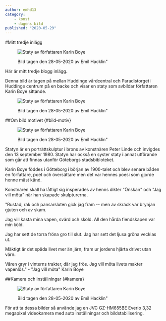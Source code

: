 ```yaml
---
author: emhd13
category:
    - konst
    - dagens bild
published: "2020-05-29"
---
```

#Mitt tredje inlägg

<figure class="figure right w25">
<img src="image/karin-boye.jpg&w=245&h=245&crop-to-fit&area=5,0,0,20&save-as=jpg&q=90" alt="Staty av författaren Karin Boye" />
<figcaption>
<p>Bild tagen den 28-05-2020 av Emil Hacklin"</p>
</figcaption>
</figure>

Här är mitt tredje blogg inlägg.

Denna bild är tagen på mellan Huddinge vårdcentral och Paradistorget i Huddinge centrum på en backe och visar en staty som avbildar författaren Karin Boye sittande.

<!--more-->

<figure class="figure center w67">
<img src="image/karin-boye.jpg&w=657&save-as=jpg&q=90" alt="Staty av författaren Karin Boye" />
<figcaption>
<p>Bild tagen den 28-05-2020 av Emil Hacklin"</p>
</figcaption>
</figure>

##Om bild motivet {#bild-motiv}
<figure class="figure right w40">
<img src="image/karin-boye.jpg&w=392&crop-to-fit&area=0,10,0,20&convolve=sharpen&f=selective_blur&save-as=jpg&q=90" alt="Staty av författaren Karin Boye" />
<figcaption>
<p>Bild tagen den 28-05-2020 av Emil Hacklin"</p>
</figcaption>
</figure>

Statyn är en porträttskulptur i brons av konstnären Peter Linde och invigdes  den 13 september 1980.
Statyn har också en syster staty i annat utförande som går att finnas utanför Göteborgs stadsbibloteket.

Karin Boye föddes i Götteborg i början av 1900-talet och blev senare båden en författare, poet och översättare men det var hennes poesi som gjorde henne mäst känd.

Konstnären skall ha låttigt sig insperades av henns dikter "Önskan" och "Jag vill möta" när han skapade skulpturerna.

"Rustad, rak och pansarsluten
gick jag fram --
men av skräck var brynjan gjuten
och av skam.

Jag vill kasta mina vapen,
svärd och sköld.
All den hårda fiendskapen
var min köld.

Jag har sett de torra fröna
gro till slut.
Jag har sett det ljusa gröna
vecklas ut.

Mäktigt är det späda livet
mer än järn,
fram ur jordens hjärta drivet
utan värn.

Våren gryr i vinterns trakter,
där jag frös.
Jag vill möta livets makter
vapenlös." - "Jag vill möta" Karin Boye

##Kamera och inställningar  {#kamera}
<figure class="figure left w40">
<img src="image/karin-boye.jpg&w=392&f=grayscale&save-as=jpg&q=90" alt="Staty av författaren Karin Boye" />
<figcaption>
<p>Bild tagen den 28-05-2020 av Emil Hacklin"</p>
</figcaption>
</figure>

För att ta dessa bilder så använde jag en JVC GZ-HM655BE Everio 3,32 megapixel videokamera med auto inställningar och bildstabilisering.
